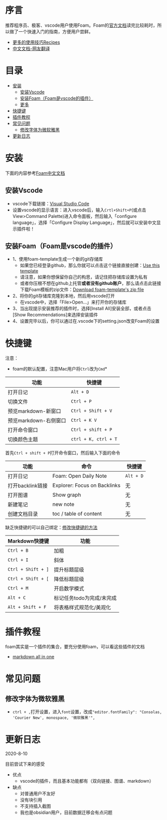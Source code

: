 


# 序言
推荐程序员、极客、vscode用户使用Foam。Foam的[官方文档](https://foambubble.github.io/foam/)读完比较耗时，所以做了一个快速入门的指南，方便用户尝鲜。
  - [更多的使用技巧Recipes](https://foambubble.github.io/foam/recipes)
  - [中文文档-网友翻译](https://github.com/xiaoland/Foam-Chinese-Document)
# 目录
- [安装](#安装)
  - [安装Vscode](#安装vscode)
  - [安装Foam（Foam是vscode的插件）](#安装foamfoam是vscode的插件)
  - [更多](#更多)
- [快捷键](#快捷键)
- [插件教程](#插件教程)
- [常见问题](#常见问题)
  - [修改字体为微软雅黑](#修改字体为微软雅黑)
- [更新日志](#更新日志)

# 安装
下面的内容参考[Foam中文文档](https://github.com/xiaoland/Foam-Chinese-Document/blob/master/foam/gettting_started.md)
## 安装Vscode
- vscode下载链接：[Visual Studio Code](https://visual-studio-code.en.softonic.com/)
- 设置vscode的显示语言：进入vscode后，输入`Crtl+Shift+P`(或点击View>Command Palette)进入命令面板，然后输入「configure language」，选择「Configure Display Language」，然后就可以安装中文显示插件啦！

## 安装Foam（Foam是vscode的插件）
- 1、使用foam-template生成一个新的git存储库
  - 如果您已经登录github，那么你就可以点击这个链接直接创建：[Use this template](https://github.com/foambubble/foam-template/generate)
  - 请注意，如果你想保留你自己的构思，请记住把存储库设置为私有
  - 或者你压根不想在github上托管**或者没有github账户**，那么请点击此链接下载Foam模板的zip文件：[Download foam-template's zip file](https://github.com/foambubble/foam-template/archive/master.zip)
- 2、将你的git存储库克隆到本地，然后用vscode打开
  - 在vscode中，选择「File>Open...」来打开你的存储库
- 3、当出现提示安装推荐的插件时，选择[Install All]安装全部，或者点击[Show Recommendations]来选择安装插件
- 4、设置完毕以后，你可以通过在.vscode下的setting.json改变Foam的设置

# 快捷键
注意：
* foam的默认配置，注意Mac用户将`Ctrl`改为`Cmd`*

| 功能                  | 快捷键               |
| --------------------- | -------------------- |
| 打开日记              | `Alt + D `           |
| 切换文件              | `Ctrl + P`           |
| 预览markdown-新窗口   | `Ctrl + Shift + V`   |
| 预览markdown-右侧窗口 | `Ctrl + K V`         |
| 打开命令窗口          | `Ctrl + shift + P`   |
| 切换颜色主题          | `ctrl + K, ctrl + T` |

首先`Ctrl + shift + P`打开命令窗口，然后输入下面的命令

| 功能             | 命令                         | 快捷键    |
| ---------------- | ---------------------------- | --------- |
| 打开日记         | Foam: Open Daily Note        | `Alt + D` |
| 打开backlink链接 | Explorer: Focus on Backlinks | 无        |
| 打开图谱         | Show graph                   | 无        |
| 新建笔记         | new note                     | 无        |
| 创建文档目录     | toc / table of content       | 无        |

缺乏快捷键的可以自己绑定：[修改快捷键的方法](https://code.visualstudio.com/docs/getstarted/keybindings)

| Markdown快捷键     | 功能                      |
| ------------------ | ------------------------- |
| `Ctrl + B`         | 加粗                      |
| `Ctrl + I`         | 斜体                      |
| `Ctrl + Shift + ]` | 提升标题层级              |
| `Ctrl + Shift + [` | 降低标题层级              |
| `Ctrl + M `        | 开启数学模式              |
| `Alt + C`          | 标记任务todo为完成/未完成 |
| `Alt + Shift + F`  | 将表格样式规范化/美观化   |

# 插件教程
foam其实是一个插件的集合，要充分使用foam，可以看这些插件的文档
* [markdown all in one](https://marketplace.visualstudio.com/items?itemName=yzhang.markdown-all-in-one)

# 常见问题
## 修改字体为微软雅黑
  * `ctrl + ,`打开设置，进入`font`设置，改成`"editor.fontFamily": "Consolas, 'Courier New', monospace, '微软雅黑'",`
  
# 更新日志

2020-8-10

目前尝试下来的感受
* 优点
  * vscode的插件，而且基本功能都有（双向链接、图谱、markdown）
* 缺点
  * 对普通用户不友好
  * 没有块引用
  * 不支持插入截图
  * 我也是obsidian用户，目前数据迁移会有点问题


